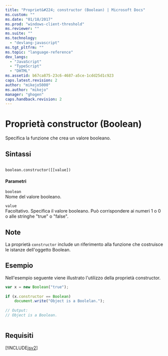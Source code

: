 ```yaml
---
title: "Propriet&#224; constructor (Boolean) | Microsoft Docs"
ms.custom: ""
ms.date: "01/18/2017"
ms.prod: "windows-client-threshold"
ms.reviewer: ""
ms.suite: ""
ms.technology: 
  - "devlang-javascript"
ms.tgt_pltfrm: ""
ms.topic: "language-reference"
dev_langs: 
  - "JavaScript"
  - "TypeScript"
  - "DHTML"
ms.assetid: b67ca875-23c6-4687-a5ce-1cdd25d1c923
caps.latest.revision: 2
author: "mikejo5000"
ms.author: "mikejo"
manager: "ghogen"
caps.handback.revision: 2
---
```

# Propriet&#224; constructor (Boolean)
Specifica la funzione che crea un valore booleano.  
  
## Sintassi  
  
```  
  
boolean.constructor([[value])  
```  
  
#### Parametri  
 `boolean`  
 Nome del valore booleano.  
  
 `value`  
 Facoltativo.  Specifica il valore booleano.  Può corrispondere ai numeri 1 o 0 o alle stringhe "true" o "false".  
  
## Note  
 La proprietà `constructor` include un riferimento alla funzione che costruisce le istanze dell'oggetto Boolean.  
  
## Esempio  
 Nell'esempio seguente viene illustrato l'utilizzo della proprietà constructor.  
  
```javascript  
var x = new Boolean("true");  
  
if (x.constructor == Boolean)  
    document.write("Object is a Boolelan.");  
  
// Output:  
// Object is a Boolean.  
  
```  
  
## Requisiti  
 [!INCLUDE[jsv2](../../javascript/reference/includes/jsv2-md.md)]